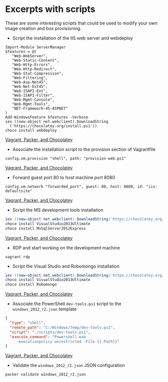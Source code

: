 # Excerpts with scripts

These are some interesting scripts that could be used to modify your own image creation and box provisioning.


* Script the installation of the IIS web server and webdeploy

 ```
 Import-Module ServerManager
$features = @(
    "Web-WebServer",
    "Web-Static-Content",
    "Web-Http-Errors",
    "Web-Http-Redirect",
    "Web-Stat-Compression",
    "Web-Filtering",
    "Web-Asp-Net45",
    "Web-Net-Ext45",
    "Web-ISAPI-Ext",
    "Web-ISAPI-Filter",
    "Web-Mgmt-Console",
    "Web-Mgmt-Tools",
    "NET-Framework-45-ASPNET"
 )
 Add-WindowsFeature $features -Verbose
 iex ((new-object net.webclient).DownloadString
   ('https://chocolatey.org/install.ps1'))
 choco install webdeploy
 ```
 [Vagrant, Packer, and Chocolatey][1]


* Associate the installation script to the provision section of Vagrantfile
 ```
 config.vm.provision "shell", path: "provision-web.ps1"
 ```
 [Vagrant, Packer, and Chocolatey][1]

* Forward guest port 80 to host machine port 8080
 ```
 config.vm.network "forwarded_port", guest: 80, host: 8080, id: "iis-defaultsite"
 ```
 [Vagrant, Packer, and Chocolatey][1]

* Script the MS development tools installation
 ```PowerShell
 iex ((new-object net.webclient).DownloadString('https://chocolatey.org/install.ps1'))
 choco install VisualStudio2013Ultimate
 choco install MsSqlServer2012Express
 ```
 [Vagrant, Packer, and Chocolatey][1]

* RDP and start working on the development machine
 ```
 vagrant rdp
 ```

* Script the Visual Studio and Robomongo installation
 ```PowerShell
 iex ((new-object net.webclient).DownloadString('https://chocolatey.org/install.ps1'))
 choco install VisualStudio2013Ultimate
 choco install Robomongo
 ```
 [Vagrant, Packer, and Chocolatey][1]

* Associate the PowerShell `dev-tools.ps1` script to the `windows_2012_r2.json` template
 ```json
 {
   "type": "shell",
   "remote_path": "C:/Windows/Temp/dev-tools.ps1",
   "script": "./scripts/dev-tools.ps1",
   "execute_command": "Powershell.exe
      -executionpolicy unrestricted -File {{.Path}}"
 }
 ```
 [Vagrant, Packer, and Chocolatey][1]

* Validate the `windows_2012_r2.json` JSON configuration
 ```shell
 packer validate windows_2012_r2.json
 ```


[1]: http://www.developer.com/net/virtualize-your-windows-development-environments-with-vagrant-packer-and-chocolatey-part-2.html "Virtualize Your Windows Development Environments with Vagrant, Packer, and Chocolatey, Part 2"

